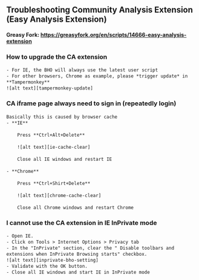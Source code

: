 ## Troubleshooting Community Analysis Extension (Easy Analysis Extension)
#### Greasy Fork: https://greasyfork.org/en/scripts/14666-easy-analysis-extension

### **How to upgrade the CA extension**

    - For IE, the BHO will always use the latest user script
    - For other browsers, Chrome as example, please *trigger update* in **Tampermonkey**
    ![alt text][tampermonkey-update]

### **CA iframe page always need to sign in (repeatedly login)**

    Basically this is caused by browser cache
    - **IE**
    
        Press **Ctrl+Alt+Delete**

        ![alt text][ie-cache-clear]

        Close all IE windows and restart IE

    - **Chrome**
    
        Press **Ctrl+Shirt+Delete**

        ![alt text][chrome-cache-clear]

        Close all Chrome windows and restart Chrome

### **I cannot use the CA extension in IE InPrivate mode**

    - Open IE.
    - Click on Tools > Internet Options > Privacy tab
    - In the "InPrivate" section, clear the " Disable toolbars and extensions when InPrivate Browsing starts" checkbox.
    ![alt text][inprivate-bho-setting]
    - Validate with the OK button.
    - Close all IE windows and start IE in InPrivate mode

[inprivate-bho-setting]: ../img/inprivate-bho-setting.jpg "InPrivate BHO Setting"
[tampermonkey-update]: ../img/tampermonkey-update.png "Update CA Add-in in Tampermonkey"
[ie-cache-clear]: ../img/ie-cache-clear.png "Clear IE cache"
[chrome-cache-clear]: ../img/chrome-cache-clear.jpg "Clear Chrome cache"
